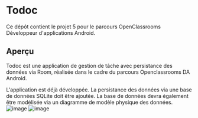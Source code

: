 # Todoc

Ce dépôt contient le projet 5 pour le parcours OpenClassrooms Développeur d'applications Android.

## Aperçu

Todoc est une application de gestion de tâche avec persistance des données via Room, réalisée dans le cadre du parcours Openclassrooms DA Android.

L'application est déjà développée. La persistance des données via une base de données SQLite doit être ajoutée.
La base de données devra également être modélisée via un diagramme de modèle physique des données.
![image](https://user-images.githubusercontent.com/85124040/132721234-800c14fe-4f60-44d3-8c68-e776f0db916e.png)
![image](https://user-images.githubusercontent.com/85124040/132721932-7c18b895-1441-43d7-92f0-ea45a1ded58f.png)
